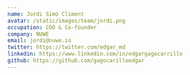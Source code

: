 ```yaml
---
name: Jordi Simó Climent
avatar: /static/images/team/jordi.png
occupation: COO & Co-founder
company: NUWE
email: jordi@nuwe.io
twitter: https://twitter.com/edgar_md
linkedin: https://www.linkedin.com/in/edgargagocarrillo
github: https://github.com/gagocarilloedgar
---
```

